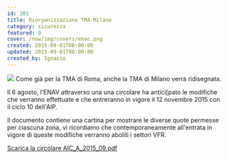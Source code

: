 ```yaml
---
id: 201
title: Riorganizzazione TMA Milano
category: sicurezza
featured: 0
cover: /new/img/covers/enac.png
created: 2015-09-01T08:00:00
updated: 2015-09-01T08:00:00
created_by: Ignazio
---
```


<img class="float-start mr-3 w-[300px]" src="/new/img/covers/enac.png"/>
Come già per la TMA di Roma, anche la TMA di Milano verrà ridisegnata.

Il 6 agosto, l'ENAV attraverso una una circolare ha antici[pato le modifiche che verranno effettuate e che entreranno in vigore il 12 novembre 2015 con il ciclo 10 dell'AIP.

Il documento contiene una cartina per mostrare le diverse quote permesse per ciascuna zona, vi ricordiamo che contemporaneamente all'entrata in vigore di queste modifiche verranno aboliti i settori VFR.

<a href="/docs/AIC_A_2015_09.pdf" target="_blank">
Scarica la circolare AIC_A_2015_09.pdf
</a>
